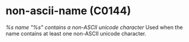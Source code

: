 # non-ascii-name (C0144)

*%s name "%s" contains a non-ASCII unicode character* Used when the name
contains at least one non-ASCII unicode character.
